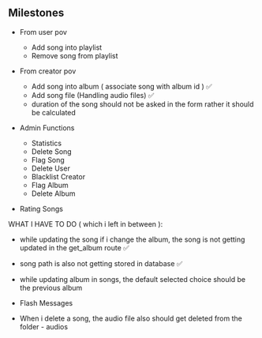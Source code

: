 ## Milestones

- From user pov
    - Add song into playlist
    - Remove song from playlist

- From creator pov
    - Add song into album ( associate song with album id ) ✅
    - Add song file (Handling audio files) ✅
    - duration of the song should not be asked in the form rather it should be calculated

- Admin Functions
    - Statistics
    - Delete Song
    - Flag Song
    - Delete User
    - Blacklist Creator
    - Flag Album
    - Delete Album


- Rating Songs


WHAT I HAVE TO DO ( which i left in between ):

- while updating the song if i change the album, the song is not getting updated in the get_album route ✅

- song path is also not getting stored in database ✅

- while updating album in songs, the default selected choice should be the previous album

- Flash Messages

- When i delete a song, the audio file also should get deleted from the folder - audios
